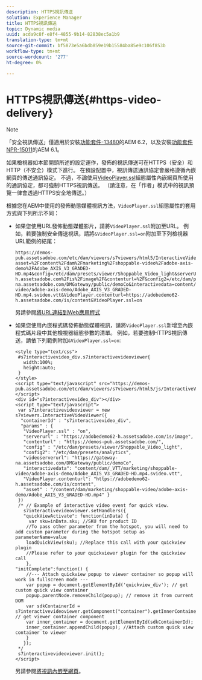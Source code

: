 ```yaml
---
description: HTTPS視訊傳送
solution: Experience Manager
title: HTTPS視訊傳送
topic: Dynamic media
uuid: acda9c8f-e8f4-4855-9b14-82838ec5a1b9
translation-type: tm+mt
source-git-commit: bf5873e5a6bdb859e19b15584ba85e9c106f853b
workflow-type: tm+mt
source-wordcount: '277'
ht-degree: 0%

---
```



# HTTPS視訊傳送{#https-video-delivery}

>[!NOTE]
>
>「安全視訊傳送」僅適用於安裝[功能套件-13480](https://www.adobeaemcloud.com/content/marketplace/marketplaceProxy.html?packagePath=/content/companies/public/adobe/packages/cq620/featurepack/cq-6.2.0-featurepack-13480)的AEM 6.2，以及安裝[功能套件NPR-15011](https://www.adobeaemcloud.com/content/marketplace/marketplaceProxy.html?packagePath=/content/companies/public/adobe/packages/cq610/featurepack/cq-6.1.0-featurepack-15011)的AEM 6.1。

如果檢視器如本節開頭所述的設定運作，發佈的視訊傳送可在HTTPS（安全）和HTTP（不安全）模式下進行。 在預設配置中，視訊傳送通訊協定會嚴格遵循內嵌網頁的傳送通訊協定。 不過，不論使用[VideoPlayer.ssl](../../c-html5-aem-asset-viewers/c-html5-aem-int-video/r-html5-aem-int-video-config-attrib/r-html5-aem-int-video-config-attrib-videoplayer-ssl.md#reference-c28e1b700977493eadab5489458d7771)組態屬性內嵌網頁所使用的通訊協定，都可強制HTTPS視訊傳送。 （請注意，在「作者」模式中的視訊預覽一律會透過HTTPS安全地傳送。）

根據您在AEM中使用的發佈動態媒體視訊方法，`VideoPlayer.ssl`組態屬性的套用方式與下列所示不同：

* 如果您使用URL發佈動態媒體影片，請將`VideoPlayer.ssl`附加至URL。 例如，若要強制安全傳送視訊，請將`&VideoPlayer.ssl=on`附加至下列檢視器URL範例的結尾：

   ```
   https://demos-pub.assetsadobe.com/etc/dam/viewers/s7viewers/html5/InteractiveVideoViewer.html?asset=%2Fcontent%2Fdam%2Fmarketing%2Fshoppable-video%2Fadobe-axis-demo%2FAdobe_AXIS_V3_GRADED-HD.mp4&config=/etc/dam/presets/viewer/Shoppable_Video_light&serverUrl=https%3A%2F%2Fadobedemo62-h.assetsadobe.com%2Fis%2Fimage%2F&contenturl=%2F&config2=/etc/dam/presets/analytics&videoserverurl=https://gateway-na.assetsadobe.com/DMGateway/public/demoCo&interactivedata=content/dam/_VTT/marketing/shoppable-video/adobe-axis-demo/Adobe_AXIS_V3_GRADED-HD.mp4.svideo.vtt&VideoPlayer.contenturl=https://adobedemo62-h.assetsadobe.com/is/content&VideoPlayer.ssl=on
   ```

   另請參閱[將URL連結到Web應用程式](https://docs.adobe.com/content/help/en/experience-manager-64/assets/dynamic/linking-urls-to-yourwebapplication.html)

* 如果您使用內嵌程式碼發佈動態媒體視訊，請將`VideoPlayer.ssl`新增至內嵌程式碼片段中其他檢視器組態參數的清單。 例如，若要強制HTTPS視訊傳送，請依下列範例附加`&VideoPlayer.ssl=on`:

   ```
   <style type="text/css"> 
    #s7interactivevideo_div.s7interactivevideoviewer{ 
      width:100%;  
      height:auto; 
    } 
   </style> 
   <script type="text/javascript" src="https://demos-pub.assetsadobe.com/etc/dam/viewers/s7viewers/html5/js/InteractiveVideoViewer.js"></script> 
   <div id="s7interactivevideo_div"></div> 
   <script type="text/javascript"> 
    var s7interactivevideoviewer = new s7viewers.InteractiveVideoViewer({ 
     "containerId" : "s7interactivevideo_div", 
     "params" : {  
      "VideoPlayer.ssl" : "on", 
      "serverurl" : "https://adobedemo62-h.assetsadobe.com/is/image", 
      "contenturl" : "https://demos-pub.assetsadobe.com/",  
      "config" : "/etc/dam/presets/viewer/Shoppable_Video_light", 
      "config2": "/etc/dam/presets/analytics", 
      "videoserverurl": "https://gateway-na.assetsadobe.com/DMGateway/public/demoCo", 
      "interactivedata": "content/dam/_VTT/marketing/shoppable-video/adobe-axis-demo/Adobe_AXIS_V3_GRADED-HD.mp4.svideo.vtt", 
      "VideoPlayer.contenturl": "https://adobedemo62-h.assetsadobe.com/is/content", 
      "asset" : "/content/dam/marketing/shoppable-video/adobe-axis-demo/Adobe_AXIS_V3_GRADED-HD.mp4" } 
    }) 
    /* // Example of interactive video event for quick view. 
      s7interactivevideoviewer.setHandlers({  
      "quickViewActivate": function(inData) { 
        var sku=inData.sku; //SKU for product ID 
       //To pass other parameter from the hotspot, you will need to add custom parameter during the hotspot setup as parameterName=value 
       loadQuickView(sku); //Replace this call with your quickview plugin 
       //Please refer to your quickviewer plugin for the quickview call 
       },  
   "initComplete":function() {  
       //--- Attach quickview popup to viewer container so popup will work in fullscreen mode --- 
       var popup = document.getElementById('quickview_div'); // get custom quick view container 
       popup.parentNode.removeChild(popup); // remove it from current DOM 
       var sdkContainerId = s7interactivevideoviewer.getComponent("container").getInnerContainerId(); // get viewer container component 
       var inner_container = document.getElementById(sdkContainerId);  
       inner_container.appendChild(popup); //Attach custom quick view container to viewer 
       }  
      }); 
    */ 
    s7interactivevideoviewer.init(); 
   </script>
   ```

   另請參閱[將視訊內嵌至網頁](https://docs.adobe.com/content/help/en/experience-manager-64/assets/dynamic/linking-urls-to-yourwebapplication.html)。

